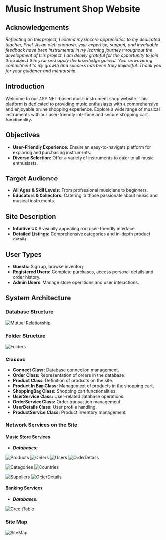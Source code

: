 # Music Instrument Shop Website

## Acknowledgements

*Reflecting on this project, I extend my sincere appreciation to my dedicated teacher, Priel. As an oleh chadash, your expertise, support, and invaluable feedback have been instrumental in my learning journey throughout the development of this project. I am deeply grateful for the opportunity to join the subject this year and apply the knowledge gained. Your unwavering commitment to my growth and success has been truly impactful. Thank you for your guidance and mentorship.*

## Introduction

Welcome to our ASP.NET-based music instrument shop website. This platform is dedicated to providing music enthusiasts with a comprehensive and enjoyable online shopping experience. Explore a wide range of musical instruments with our user-friendly interface and secure shopping cart functionality.

## Objectives

- **User-Friendly Experience:** Ensure an easy-to-navigate platform for exploring and purchasing instruments.
- **Diverse Selection:** Offer a variety of instruments to cater to all music enthusiasts.

## Target Audience

- **All Ages & Skill Levels:** From professional musicians to beginners.
- **Educators & Collectors:** Catering to those passionate about music and musical instruments.

## Site Description

- **Intuitive UI:** A visually appealing and user-friendly interface.
- **Detailed Listings:** Comprehensive categories and in-depth product details.

## User Types

- **Guests:** Sign up, browse inventory.
- **Registered Users:** Complete purchases, access personal details and order history.
- **Admin Users:** Manage store operations and user interactions.

## System Architecture

### Database Structure
![Mutual Relationship](https://github.com/davidrwerbin/Music-WebStore/blob/main/Images/Mutual%20Relationship.png)

### Folder Structure
![Folders](https://github.com/davidrwerbin/Music-WebStore/blob/main/Images/Folders.png)


### Classes

- **Connect Class:** Database connection management.
- **Order Class:** Representation of orders in the database.
- **Product Class:** Definition of products on the site.
- **Product In Bag Class:** Management of products in the shopping cart.
- **ShoppingBag Class:** Shopping cart functionalities.
- **UserService Class:** User-related database operations.
- **OrderService Class:** Order transaction management
- **UserDetails Class:** User profile handling.
- **ProductService Class:** Product inventory management.

### Network Services on the Site

#### Music Store Services

- ***Databases:***
  
![Products](https://github.com/davidrwerbin/Music-WebStore/blob/main/Images/Products.png)
![Orders](https://github.com/davidrwerbin/Music-WebStore/blob/main/Images/Orders.png)
![Users](https://github.com/davidrwerbin/Music-WebStore/blob/main/Images/Users.png)
![OrderDetails](https://github.com/davidrwerbin/Music-WebStore/blob/main/Images/OrderDetails.png)

![Categories](https://github.com/davidrwerbin/Music-WebStore/blob/main/Images/Categories.png)
![Countries](https://github.com/davidrwerbin/Music-WebStore/blob/main/Images/Countries.png)

![Suppliers](https://github.com/davidrwerbin/Music-WebStore/blob/main/Images/Suppliers.png)
![OrderDetails](https://github.com/davidrwerbin/Music-WebStore/blob/main/Images/OrderDetails.png)



#### Banking Services
- ***Databases:***

 ![CreditTable](https://github.com/davidrwerbin/Music-WebStore/blob/main/Images/CreditTable.png)

### Site Map
![SiteMap](https://github.com/davidrwerbin/Music-WebStore/blob/main/Images/SiteMap.png)

